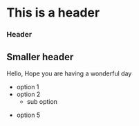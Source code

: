 # This is a header
### Header
## Smaller header


Hello, Hope you are having a wonderful day


- option 1
- option 2
    - sub option

* option 5